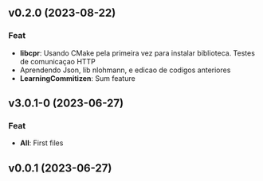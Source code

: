 ## v0.2.0 (2023-08-22)

### Feat

- **libcpr**: Usando CMake pela primeira vez para instalar biblioteca. Testes de comunicaçao HTTP
- Aprendendo Json, lib nlohmann, e edicao de codigos anteriores
- **LearningCommitizen**: Sum feature

## v3.0.1-0 (2023-06-27)

### Feat

- **All**: First files

## v0.0.1 (2023-06-27)
